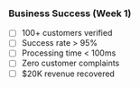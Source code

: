 ### Business Success (Week 1)

- [ ] 100+ customers verified
- [ ] Success rate > 95%
- [ ] Processing time < 100ms
- [ ] Zero customer complaints
- [ ] $20K revenue recovered
